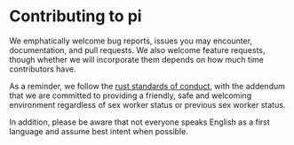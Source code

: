 # Contributing to pi

We emphatically welcome bug reports, issues you may encounter, documentation, and pull requests. We also welcome feature
requests, though whether we will incorporate them depends on how much time
contributors have.

As a reminder, we follow the [rust standards of
conduct](https://www.rust-lang.org/en-US/conduct.html), with the addendum that
we are committed to providing a friendly, safe and welcoming environment
regardless of sex worker status or previous sex worker status. 

In addition, please be aware that not everyone speaks English as a first
language and assume best intent when possible.
